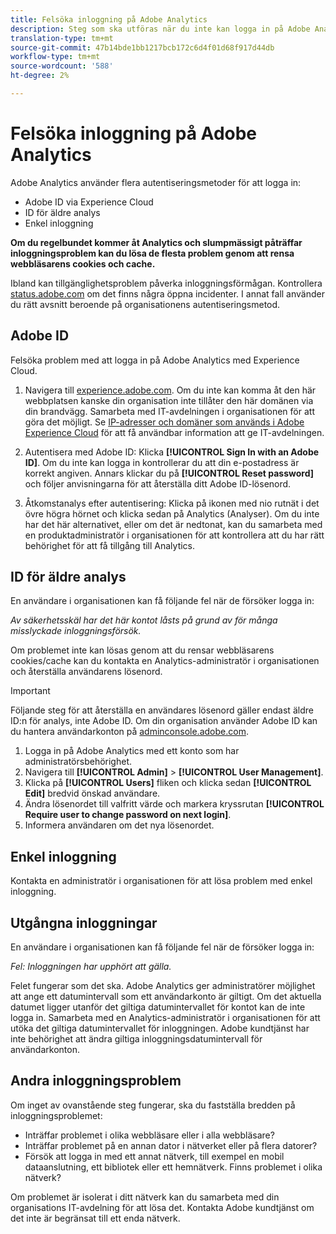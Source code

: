 ```yaml
---
title: Felsöka inloggning på Adobe Analytics
description: Steg som ska utföras när du inte kan logga in på Adobe Analytics.
translation-type: tm+mt
source-git-commit: 47b14bde1bb1217bcb172c6d4f01d68f917d44db
workflow-type: tm+mt
source-wordcount: '588'
ht-degree: 2%

---
```



# Felsöka inloggning på Adobe Analytics

Adobe Analytics använder flera autentiseringsmetoder för att logga in:

* Adobe ID via Experience Cloud
* ID för äldre analys
* Enkel inloggning

**Om du regelbundet kommer åt Analytics och slumpmässigt påträffar inloggningsproblem kan du lösa de flesta problem genom att rensa webbläsarens cookies och cache.**

Ibland kan tillgänglighetsproblem påverka inloggningsförmågan. Kontrollera [status.adobe.com](https://status.adobe.com) om det finns några öppna incidenter. I annat fall använder du rätt avsnitt beroende på organisationens autentiseringsmetod.

## Adobe ID

Felsöka problem med att logga in på Adobe Analytics med Experience Cloud.

1. Navigera till [experience.adobe.com](https://experience.adobe.com). Om du inte kan komma åt den här webbplatsen kanske din organisation inte tillåter den här domänen via din brandvägg. Samarbeta med IT-avdelningen i organisationen för att göra det möjligt. Se [IP-adresser och domäner som används i Adobe Experience Cloud](https://helpx.adobe.com/se/analytics/kb/adobe-ip-addresses.html) för att få användbar information att ge IT-avdelningen.

2. Autentisera med Adobe ID: Klicka **[!UICONTROL Sign In with an Adobe ID]**. Om du inte kan logga in kontrollerar du att din e-postadress är korrekt angiven. Annars klickar du på **[!UICONTROL Reset password]** och följer anvisningarna för att återställa ditt Adobe ID-lösenord.

3. Åtkomstanalys efter autentisering: Klicka på ikonen med nio rutnät i det övre högra hörnet och klicka sedan på Analytics (Analyser). Om du inte har det här alternativet, eller om det är nedtonat, kan du samarbeta med en produktadministratör i organisationen för att kontrollera att du har rätt behörighet för att få tillgång till Analytics.

## ID för äldre analys

En användare i organisationen kan få följande fel när de försöker logga in:

*Av säkerhetsskäl har det här kontot låsts på grund av för många misslyckade inloggningsförsök.*

Om problemet inte kan lösas genom att du rensar webbläsarens cookies/cache kan du kontakta en Analytics-administratör i organisationen och återställa användarens lösenord.

>[!IMPORTANT]
>
>Följande steg för att återställa en användares lösenord gäller endast äldre ID:n för analys, inte Adobe ID. Om din organisation använder Adobe ID kan du hantera användarkonton på [adminconsole.adobe.com](https://adminconsole.adobe.com).

1. Logga in på Adobe Analytics med ett konto som har administratörsbehörighet.
2. Navigera till **[!UICONTROL Admin]** > **[!UICONTROL User Management]**.
3. Klicka på **[!UICONTROL Users]** fliken och klicka sedan **[!UICONTROL Edit]** bredvid önskad användare.
4. Ändra lösenordet till valfritt värde och markera kryssrutan **[!UICONTROL Require user to change password on next login]**.
5. Informera användaren om det nya lösenordet.

## Enkel inloggning

Kontakta en administratör i organisationen för att lösa problem med enkel inloggning.

## Utgångna inloggningar

En användare i organisationen kan få följande fel när de försöker logga in:

*Fel: Inloggningen har upphört att gälla.*

Felet fungerar som det ska. Adobe Analytics ger administratörer möjlighet att ange ett datumintervall som ett användarkonto är giltigt. Om det aktuella datumet ligger utanför det giltiga datumintervallet för kontot kan de inte logga in. Samarbeta med en Analytics-administratör i organisationen för att utöka det giltiga datumintervallet för inloggningen. Adobe kundtjänst har inte behörighet att ändra giltiga inloggningsdatumintervall för användarkonton.

## Andra inloggningsproblem

Om inget av ovanstående steg fungerar, ska du fastställa bredden på inloggningsproblemet:

* Inträffar problemet i olika webbläsare eller i alla webbläsare?
* Inträffar problemet på en annan dator i nätverket eller på flera datorer?
* Försök att logga in med ett annat nätverk, till exempel en mobil dataanslutning, ett bibliotek eller ett hemnätverk. Finns problemet i olika nätverk?

Om problemet är isolerat i ditt nätverk kan du samarbeta med din organisations IT-avdelning för att lösa det. Kontakta Adobe kundtjänst om det inte är begränsat till ett enda nätverk.
